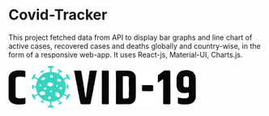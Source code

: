 # Covid-Tracker
This project fetched data from API to display bar graphs and line chart of active cases,  recovered cases and deaths globally and country-wise, in the form of a responsive web-app. It uses React-js, Material-UI, Charts.js.

!["Covid"](images/image_covid.png?raw=true "Title")
